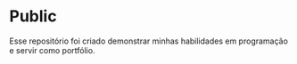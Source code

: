 # Public
Esse repositório foi criado demonstrar minhas habilidades em programação e servir como portfólio.
